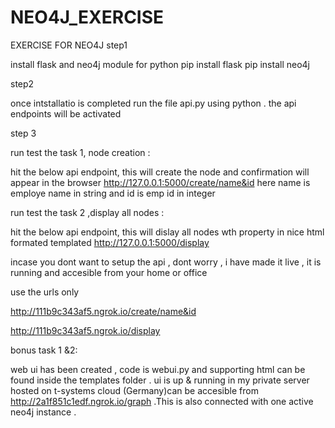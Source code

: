 # NEO4J_EXERCISE
 EXERCISE FOR NEO4J
 step1
 
 install flask and neo4j module for python
 pip install flask
 pip install neo4j
 
 step2
 
 once intstallatio is completed run the file api.py using python .
 the api endpoints will be activated 
 
 step 3
 
 run test the task 1, node creation :
 
 hit the below api endpoint, this will create the node and confirmation will appear in the browser
 http://127.0.0.1:5000/create/name&id
 here name is employe name in string  and id is emp id in integer
 
 run test the task 2 ,display all nodes :
 
 hit the below api endpoint, this will dislay all nodes wth property in nice html formated templated
 http://127.0.0.1:5000/display

incase you dont want to setup the api , dont worry , i have made it live , it is running and accesible from your home or office

use the urls only

http://111b9c343af5.ngrok.io/create/name&id

http://111b9c343af5.ngrok.io/display


bonus task 1 &2:

web ui has been created , code is webui.py and supporting html can be found inside the templates folder .
ui is up & running in my private server hosted on t-systems cloud (Germany)can be accesible from http://2a1f851c1edf.ngrok.io/graph .This is also connected with one active neo4j instance .

